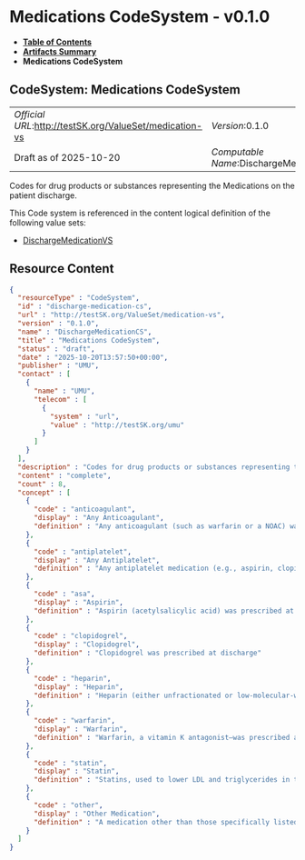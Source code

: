 # Medications CodeSystem - v0.1.0

* [**Table of Contents**](toc.md)
* [**Artifacts Summary**](artifacts.md)
* **Medications CodeSystem**

## CodeSystem: Medications CodeSystem 

| | |
| :--- | :--- |
| *Official URL*:http://testSK.org/ValueSet/medication-vs | *Version*:0.1.0 |
| Draft as of 2025-10-20 | *Computable Name*:DischargeMedicationCS |

 
Codes for drug products or substances representing the Medications on the patient discharge. 

 This Code system is referenced in the content logical definition of the following value sets: 

* [DischargeMedicationVS](ValueSet-discharge-medication-vs.md)



## Resource Content

```json
{
  "resourceType" : "CodeSystem",
  "id" : "discharge-medication-cs",
  "url" : "http://testSK.org/ValueSet/medication-vs",
  "version" : "0.1.0",
  "name" : "DischargeMedicationCS",
  "title" : "Medications CodeSystem",
  "status" : "draft",
  "date" : "2025-10-20T13:57:50+00:00",
  "publisher" : "UMU",
  "contact" : [
    {
      "name" : "UMU",
      "telecom" : [
        {
          "system" : "url",
          "value" : "http://testSK.org/umu"
        }
      ]
    }
  ],
  "description" : "Codes for drug products or substances representing the Medications on the patient discharge.",
  "content" : "complete",
  "count" : 8,
  "concept" : [
    {
      "code" : "anticoagulant",
      "display" : "Any Anticoagulant",
      "definition" : "Any anticoagulant (such as warfarin or a NOAC) was prescribed at discharge"
    },
    {
      "code" : "antiplatelet",
      "display" : "Any Antiplatelet",
      "definition" : "Any antiplatelet medication (e.g., aspirin, clopidogrel) was prescribed at discharge"
    },
    {
      "code" : "asa",
      "display" : "Aspirin",
      "definition" : "Aspirin (acetylsalicylic acid) was prescribed at discharge"
    },
    {
      "code" : "clopidogrel",
      "display" : "Clopidogrel",
      "definition" : "Clopidogrel was prescribed at discharge"
    },
    {
      "code" : "heparin",
      "display" : "Heparin",
      "definition" : "Heparin (either unfractionated or low-molecular-weight) was prescribed at discharge"
    },
    {
      "code" : "warfarin",
      "display" : "Warfarin",
      "definition" : "Warfarin, a vitamin K antagonist—was prescribed at discharge"
    },
    {
      "code" : "statin",
      "display" : "Statin",
      "definition" : "Statins, used to lower LDL and triglycerides in the blood was prescribed at discharge"
    },
    {
      "code" : "other",
      "display" : "Other Medication",
      "definition" : "A medication other than those specifically listed was prescribed at discharge"
    }
  ]
}

```
